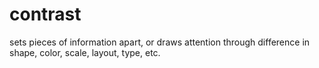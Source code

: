 # contrast

sets pieces of information apart, or draws attention through difference in shape, color, scale, layout, type, etc.
